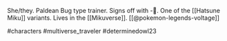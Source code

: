 She/they. Paldean Bug type trainer. Signs off with -🦋. One of the [[Hatsune Miku]] variants. Lives in the [[Mikuverse]]. [[@pokemon-legends-voltage]]

#characters #multiverse_traveler #determinedowl23 